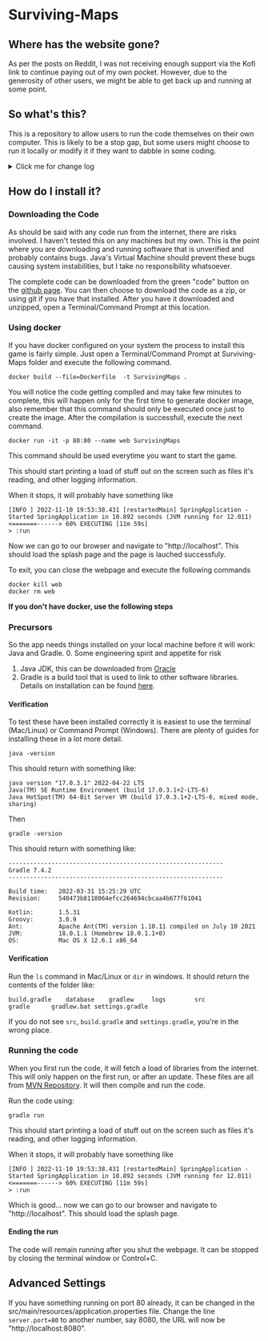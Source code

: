 # Surviving-Maps

## Where has the website gone?
As per the posts on Reddit, I was not receiving enough support via the Kofi link to continue paying out of my own pocket. 
However, due to the generosity of other users, we might be able to get back up and running at some point. 

## So what's this?
This is a repository to allow users to run the code themselves on their own computer. This is likely to be a stop gap, but some users might choose to run it locally or modify it if they want to dabble in some coding.

<details>
  <summary>Click me for change log</summary>

### Change Log
Version 0.6: 27/11/2022
* Fixing breakthrough bug in complex
* Updating JavaScript functions for complex/simple
* Changing functionality of Complex Filter to use QueryDSL
* Adding database caching to speed up subsequent launches
</details>

## How do I install it?

### Downloading the Code

As should be said with any code run from the internet, there are risks involved. I haven't tested this on any machines
but my own.
This is the point where you are downloading and running software that is unverified and probably contains bugs.
Java's Virtual Machine should prevent these bugs causing system instabilities, but I take no responsibility whatsoever.

The complete code can be downloaded from the green "code" button on
the [github page](https://github.com/trickster-is-weak/Surviving-Maps). You can then choose to download the code as a
zip, or using git if you have that installed. After you have it downloaded and unzipped, open a Terminal/Command Prompt
at this location.

### Using docker
If you have docker configured on your system the process to install this game is fairly simple. Just open a Terminal/Command Prompt
at Surviving-Maps folder and execute the following command.

```shell
docker build --file=Dockerfile  -t SurvivingMaps .
```
You will notice the code getting compiled and may take few minutes to complete, this will happen only for the first time to generate docker image, also
remember that this command should only be executed once just to create the image. After the compilation is successfull, execute the next command.

```shell
docker run -it -p 80:80 --name web SurvivingMaps
```
This command should be used everytime you want to start the game.

This should start printing a load of stuff out on the screen such as files it's reading, and other logging information.

When it stops, it will probably have something like 

```shell
[INFO ] 2022-11-10 19:53:38.431 [restartedMain] SpringApplication - Started SpringApplication in 10.892 seconds (JVM running for 12.011)
<=======------> 60% EXECUTING [11m 59s]
> :run
```
Now we can go to our browser and navigate to "http://localhost". This should load the splash page and the page is lauched successfuly.

To exit, you can close the webpage and execute the following commands

```shell
docker kill web
docker rm web
```

**If you don't have docker, use the following steps**
### Precursors
So the app needs things installed on your local machine before it will work: Java and Gradle.
0. Some engineering spirit and appetite for risk
1. Java JDK, this can be downloaded from [Oracle](https://www.oracle.com/java/technologies/downloads/)
2. Gradle is a build tool that is used to link to other software libraries. Details on installation can be found [here](https://gradle.org/install/).

#### Verification

To test these have been installed correctly it is easiest to use the terminal (Mac/Linux) or Command Prompt (Windows).
There are plenty of guides for installing these in a lot more detail. 

```shell
java -version
```

This should return with something like:

```shell
java version "17.0.3.1" 2022-04-22 LTS
Java(TM) SE Runtime Environment (build 17.0.3.1+2-LTS-6)
Java HotSpot(TM) 64-Bit Server VM (build 17.0.3.1+2-LTS-6, mixed mode, sharing)
```

Then
```shell
gradle -version
```
This should return with something like:
```shell
------------------------------------------------------------
Gradle 7.4.2
------------------------------------------------------------

Build time:   2022-03-31 15:25:29 UTC
Revision:     540473b8118064efcc264694cbcaa4b677f61041

Kotlin:       1.5.31
Groovy:       3.0.9
Ant:          Apache Ant(TM) version 1.10.11 compiled on July 10 2021
JVM:          18.0.1.1 (Homebrew 18.0.1.1+0)
OS:           Mac OS X 12.6.1 x86_64
```

#### Verification

Run the `ls` command in Mac/Linux or `dir` in windows. It should return the contents of the folder like:

```shell
build.gradle	database	gradlew		logs		src
gradle		gradlew.bat	settings.gradle
```

If you do not see `src`, `build.gradle` and `settings.gradle`, you're in the wrong place.

### Running the code

When you first run the code, it will fetch a load of libraries from the internet. This will only happen on the first run, or after an update.
These files are all from [MVN Repository](https://mvnrepository.com). It will then compile and run the code.  

Run the code using:
```shell
gradle run
```

This should start printing a load of stuff out on the screen such as files it's reading, and other logging information.

When it stops, it will probably have something like 

```shell
[INFO ] 2022-11-10 19:53:38.431 [restartedMain] SpringApplication - Started SpringApplication in 10.892 seconds (JVM running for 12.011)
<=======------> 60% EXECUTING [11m 59s]
> :run
```

Which is good... now we can go to our browser and navigate to "http://localhost". This should load the splash page.

#### Ending the run
The code will remain running after you shut the webpage. It can be stopped by closing the terminal window or Control+C.  


## Advanced Settings
If you have something running on port 80 already, it can be changed in the src/main/resources/application.properties file. 
Change the line `server.port=80` to another number, say 8080, the URL will now be "http://localhost:8080".

